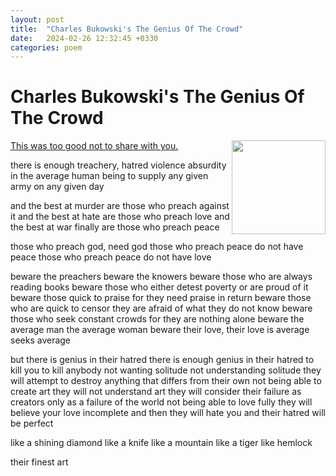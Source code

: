 ```yaml
---
layout: post
title:  "Charles Bukowski's The Genius Of The Crowd"
date:   2024-02-26 12:32:45 +0330
categories: poem
---
```

# Charles Bukowski's The Genius Of The Crowd
<img align="right" width="150" src="https://upload.wikimedia.org/wikipedia/en/e/e2/Charles_Bukowski_smoking.jpg">

[This was too good not to share with you.](https://www.youtube.com/watch?v=0doGM_6izYg)

there is enough treachery, hatred violence absurdity in the average
human being to supply any given army on any given day

and the best at murder are those who preach against it
and the best at hate are those who preach love
and the best at war finally are those who preach peace

those who preach god, need god
those who preach peace do not have peace
those who preach peace do not have love

beware the preachers
beware the knowers
beware those who are always reading books
beware those who either detest poverty
or are proud of it
beware those quick to praise
for they need praise in return
beware those who are quick to censor
they are afraid of what they do not know
beware those who seek constant crowds for
they are nothing alone
beware the average man the average woman
beware their love, their love is average
seeks average

but there is genius in their hatred
there is enough genius in their hatred to kill you
to kill anybody
not wanting solitude
not understanding solitude
they will attempt to destroy anything
that differs from their own
not being able to create art
they will not understand art
they will consider their failure as creators
only as a failure of the world
not being able to love fully
they will believe your love incomplete
and then they will hate you
and their hatred will be perfect

like a shining diamond
like a knife
like a mountain
like a tiger
like hemlock

their finest art
